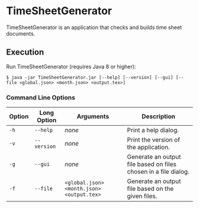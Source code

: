 # TimeSheetGenerator

TimeSheetGenerator is an application that checks and builds time sheet documents.

## Execution

Run TimeSheetGenerator (requires Java 8 or higher):

`$ java -jar TimeSheetGenerator.jar [--help] [--version] [--gui] [--file <global.json> <month.json> <output.tex>]`

### Command Line Options

| Option | Long Option | Arguments                               | Description                                                    |
| ------ | ----------- | --------------------------------------- | -------------------------------------------------------------- |
|  `-h`  |  `--help`   | _none_                                  | Print a help dialog.                                           |
|  `-v`  | `--version` | _none_                                  | Print the version of the application.                          |
|  `-g`  |   `--gui`   | _none_                                  | Generate an output file based on files chosen in a file dialog.|
|  `-f`  |  `--file`   |`<global.json> <month.json> <output.tex>`| Generate an output file based on the given files.              |
